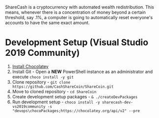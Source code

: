 ShareCash is a cryptocurrency with automated wealth redistribution.  This means, whenever there is a concentration of money beyond a certain threshold, say .1%, a computer is going to automatically reset everyone's accounts to have the same exact amount.


# Development Setup (Visual Studio 2019 Community)
1. [Install Chocolatey](https://chocolatey.org/install)
2. Install Git - Open a **NEW** PowerShell instance as an administrator and execute `choco install -y git`
3. Clone repository - `git clone https://github.com/CashShareCoin/ShareCoin.git`
4. Move to cloned repository - `cd ShareCoin`
5. Create development setup packages - `& ./createDevPackages`
6. Run development setup - `choco install -y sharecash-dev-vs2019community -s "devops\chocoPackages;https://chocolatey.org/api/v2" --pre`